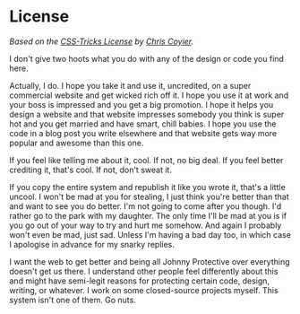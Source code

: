 License
=======

*Based on the [CSS-Tricks License](http://css-tricks.com/license/) by [Chris Coyier](https://github.com/chriscoyier/).*

I don't give two hoots what you do with any of the design or code you find here.

Actually, I do. I hope you take it and use it, uncredited, on a super commercial website and get wicked rich off it. I hope you use it at work and your boss is impressed and you get a big promotion. I hope it helps you design a website and that website impresses somebody you think is super hot and you get married and have smart, chill babies. I hope you use the code in a blog post you write elsewhere and that website gets way more popular and awesome than this one.

If you feel like telling me about it, cool. If not, no big deal. If you feel better crediting it, that's cool. If not, don't sweat it.

If you copy the entire system and republish it like you wrote it, that's a little uncool. I won't be mad at you for stealing, I just think you're better than that and want to see you do better. I'm not going to come after you though. I'd rather go to the park with my daughter. The only time I'll be mad at you is if you go out of your way to try and hurt me somehow. And again I probably won't even be mad, just sad. Unless I'm having a bad day too, in which case I apologise in advance for my snarky replies.

I want the web to get better and being all Johnny Protective over everything doesn't get us there. I understand other people feel differently about this and might have semi-legit reasons for protecting certain code, design, writing, or whatever. I work on some closed-source projects myself. This system isn't one of them. Go nuts.
